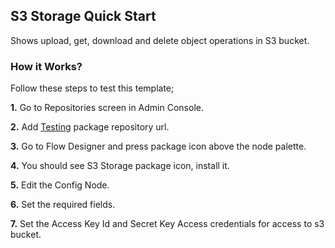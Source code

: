 ## S3 Storage Quick Start

Shows upload, get, download and delete object operations in S3 bucket.

### How it Works?

Follow these steps to test this template;

**1.** Go to Repositories screen in Admin Console.

**2.** Add [Testing](https://packages.robomotion.io/testing) package repository url.

**3.** Go to Flow Designer and press package icon above the node palette.

**4.** You should see S3 Storage package icon, install it.

**5.** Edit the Config Node.

**6.** Set the required fields.

**7.** Set the Access Key Id and Secret Key Access credentials for access to s3 bucket.